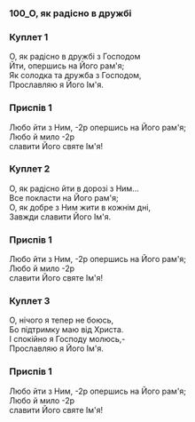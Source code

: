 ### 100_О, як радісно в дружбі
### Куплет 1
О, як радісно в дружбі з Господом <br/>Йти, опершись на Його рам'я; <br/>Як солодка та дружба з Господом, <br/>Прославляю я Його Ім'я.
### Приспів 1
Любо йти з Ним, -2р опершись на Його рам'я; <br/>Любо й мило -2р<br/>славити Його святе Ім'я!
### Куплет 2
О, як радісно йти в дорозі з Ним... <br/>Все покласти на Його рам'я; <br/>О, як добре з Ним жити в кожнім дні, <br/>Завжди славити Його Ім'я.
### Приспів 1
Любо йти з Ним, -2р опершись на Його рам'я; <br/>Любо й мило -2р<br/>славити Його святе Ім'я!
### Куплет 3
О, нічого я тепер не боюсь, <br/>Бо підтримку маю від Христа. <br/>І спокійно я Господу молюсь,- <br/>Прославляю я Його Ім'я.
### Приспів 1
Любо йти з Ним, -2р опершись на Його рам'я; <br/>Любо й мило -2р<br/>славити Його святе Ім'я!
